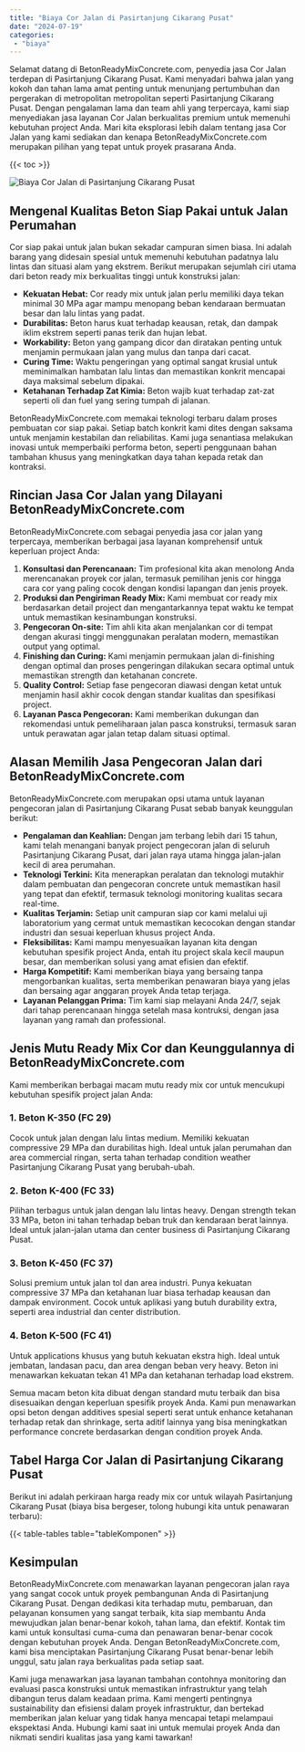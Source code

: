 ```yaml
---
title: "Biaya Cor Jalan di Pasirtanjung Cikarang Pusat"
date: "2024-07-19"
categories: 
 - "biaya"
---
```


Selamat datang di BetonReadyMixConcrete.com, penyedia jasa Cor Jalan terdepan di Pasirtanjung Cikarang Pusat. Kami menyadari bahwa jalan yang kokoh dan tahan lama amat penting untuk menunjang pertumbuhan dan pergerakan di metropolitan metropolitan seperti Pasirtanjung Cikarang Pusat. Dengan pengalaman lama dan team ahli yang terpercaya, kami siap menyediakan jasa layanan Cor Jalan berkualitas premium untuk memenuhi kebutuhan project Anda. Mari kita eksplorasi lebih dalam tentang jasa Cor Jalan yang kami sediakan dan kenapa BetonReadyMixConcrete.com merupakan pilihan yang tepat untuk proyek prasarana Anda.

{{< toc >}}

![Biaya Cor Jalan di Pasirtanjung Cikarang Pusat](https://betoncor8.github.io/cor/harga-beton-readymix-concrete%20(43).png)

## Mengenal Kualitas Beton Siap Pakai untuk Jalan Perumahan

Cor siap pakai untuk jalan bukan sekadar campuran simen biasa. Ini adalah barang yang didesain spesial untuk memenuhi kebutuhan padatnya lalu lintas dan situasi alam yang ekstrem. Berikut merupakan sejumlah ciri utama dari beton ready mix berkualitas tinggi untuk konstruksi jalan:

- **Kekuatan Hebat:** Cor ready mix untuk jalan perlu memiliki daya tekan minimal 30 MPa agar mampu menopang beban kendaraan bermuatan besar dan lalu lintas yang padat.
- **Durabilitas:** Beton harus kuat terhadap keausan, retak, dan dampak iklim ekstrem seperti panas terik dan hujan lebat.
- **Workability:** Beton yang gampang dicor dan diratakan penting untuk menjamin permukaan jalan yang mulus dan tanpa dari cacat.
- **Curing Time:** Waktu pengeringan yang optimal sangat krusial untuk meminimalkan hambatan lalu lintas dan memastikan konkrit mencapai daya maksimal sebelum dipakai.
- **Ketahanan Terhadap Zat Kimia:** Beton wajib kuat terhadap zat-zat seperti oli dan fuel yang sering tumpah di jalanan.

BetonReadyMixConcrete.com memakai teknologi terbaru dalam proses pembuatan cor siap pakai. Setiap batch konkrit kami dites dengan saksama untuk menjamin kestabilan dan reliabilitas. Kami juga senantiasa melakukan inovasi untuk memperbaiki performa beton, seperti penggunaan bahan tambahan khusus yang meningkatkan daya tahan kepada retak dan kontraksi.

## Rincian Jasa Cor Jalan yang Dilayani BetonReadyMixConcrete.com

BetonReadyMixConcrete.com sebagai penyedia jasa cor jalan yang terpercaya, memberikan berbagai jasa layanan komprehensif untuk keperluan project Anda:

1. **Konsultasi dan Perencanaan:** Tim profesional kita akan menolong Anda merencanakan proyek cor jalan, termasuk pemilihan jenis cor hingga cara cor yang paling cocok dengan kondisi lapangan dan jenis proyek.
2. **Produksi dan Pengiriman Ready Mix:** Kami membuat cor ready mix berdasarkan detail project dan mengantarkannya tepat waktu ke tempat untuk memastikan kesinambungan konstruksi.
3. **Pengecoran On-site:** Tim ahli kita akan menjalankan cor di tempat dengan akurasi tinggi menggunakan peralatan modern, memastikan output yang optimal.
4. **Finishing dan Curing:** Kami menjamin permukaan jalan di-finishing dengan optimal dan proses pengeringan dilakukan secara optimal untuk memastikan strength dan ketahanan concrete.
5. **Quality Control:** Setiap fase pengecoran diawasi dengan ketat untuk menjamin hasil akhir cocok dengan standar kualitas dan spesifikasi project.
6. **Layanan Pasca Pengecoran:** Kami memberikan dukungan dan rekomendasi untuk pemeliharaan jalan pasca konstruksi, termasuk saran untuk perawatan agar jalan tetap dalam situasi optimal.

## Alasan Memilih Jasa Pengecoran Jalan dari BetonReadyMixConcrete.com

BetonReadyMixConcrete.com merupakan opsi utama untuk layanan pengecoran jalan di Pasirtanjung Cikarang Pusat sebab banyak keunggulan berikut:

- **Pengalaman dan Keahlian:** Dengan jam terbang lebih dari 15 tahun, kami telah menangani banyak project pengecoran jalan di seluruh Pasirtanjung Cikarang Pusat, dari jalan raya utama hingga jalan-jalan kecil di area perumahan.
- **Teknologi Terkini:** Kita menerapkan peralatan dan teknologi mutakhir dalam pembuatan dan pengecoran concrete untuk memastikan hasil yang tepat dan efektif, termasuk teknologi monitoring kualitas secara real-time.
- **Kualitas Terjamin:** Setiap unit campuran siap cor kami melalui uji laboratorium yang cermat untuk memastikan kecocokan dengan standar industri dan sesuai keperluan khusus project Anda.
- **Fleksibilitas:** Kami mampu menyesuaikan layanan kita dengan kebutuhan spesifik project Anda, entah itu project skala kecil maupun besar, dan memberikan solusi yang amat efisien dan efektif.
- **Harga Kompetitif:** Kami memberikan biaya yang bersaing tanpa mengorbankan kualitas, serta memberikan penawaran biaya yang jelas dan bersaing agar anggaran proyek Anda tetap terjaga.
- **Layanan Pelanggan Prima:** Tim kami siap melayani Anda 24/7, sejak dari tahap perencanaan hingga setelah masa kontruksi, dengan jasa layanan yang ramah dan professional.

## Jenis Mutu Ready Mix Cor dan Keunggulannya di BetonReadyMixConcrete.com

Kami memberikan berbagai macam mutu ready mix cor untuk mencukupi kebutuhan spesifik project jalan Anda:

### 1\. Beton K-350 (FC 29)

Cocok untuk jalan dengan lalu lintas medium. Memiliki kekuatan compressive 29 MPa dan durabilitas high. Ideal untuk jalan perumahan dan area commercial ringan, serta tahan terhadap condition weather Pasirtanjung Cikarang Pusat yang berubah-ubah.

### 2\. Beton K-400 (FC 33)

Pilihan terbagus untuk jalan dengan lalu lintas heavy. Dengan strength tekan 33 MPa, beton ini tahan terhadap beban truk dan kendaraan berat lainnya. Ideal untuk jalan-jalan utama dan center business di Pasirtanjung Cikarang Pusat.

### 3\. Beton K-450 (FC 37)

Solusi premium untuk jalan tol dan area industri. Punya kekuatan compressive 37 MPa dan ketahanan luar biasa terhadap keausan dan dampak environment. Cocok untuk aplikasi yang butuh durability extra, seperti area industrial dan center distribution.

### 4\. Beton K-500 (FC 41)

Untuk applications khusus yang butuh kekuatan ekstra high. Ideal untuk jembatan, landasan pacu, dan area dengan beban very heavy. Beton ini menawarkan kekuatan tekan 41 MPa dan ketahanan terhadap load ekstrem.

Semua macam beton kita dibuat dengan standard mutu terbaik dan bisa disesuaikan dengan keperluan spesifik proyek Anda. Kami pun menawarkan opsi beton dengan additives spesial seperti serat untuk enhance ketahanan terhadap retak dan shrinkage, serta aditif lainnya yang bisa meningkatkan performance concrete berdasarkan dengan condition proyek Anda.

## Tabel Harga Cor Jalan di Pasirtanjung Cikarang Pusat

Berikut ini adalah perkiraan harga ready mix cor untuk wilayah Pasirtanjung Cikarang Pusat (biaya bisa bergeser, tolong hubungi kita untuk penawaran terbaru):

{{< table-tables table="tableKomponen" >}}

## Kesimpulan

BetonReadyMixConcrete.com menawarkan layanan pengecoran jalan raya yang sangat cocok untuk proyek pembangunan Anda di Pasirtanjung Cikarang Pusat. Dengan dedikasi kita terhadap mutu, pembaruan, dan pelayanan konsumen yang sangat terbaik, kita siap membantu Anda mewujudkan jalan benar-benar kokoh, tahan lama, dan efektif. Kontak tim kami untuk konsultasi cuma-cuma dan penawaran benar-benar cocok dengan kebutuhan proyek Anda. Dengan BetonReadyMixConcrete.com, kami bisa menciptakan Pasirtanjung Cikarang Pusat benar-benar lebih unggul, satu jalan raya berkualitas pada setiap saat.

Kami juga menawarkan jasa layanan tambahan contohnya monitoring dan evaluasi pasca konstruksi untuk memastikan infrastruktur yang telah dibangun terus dalam keadaan prima. Kami mengerti pentingnya sustainability dan efisiensi dalam proyek infrastruktur, dan bertekad memberikan jalan keluar yang tidak hanya mencapai tetapi melampaui ekspektasi Anda. Hubungi kami saat ini untuk memulai proyek Anda dan nikmati sendiri kualitas jasa yang kami tawarkan!
